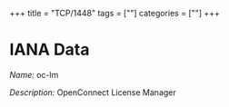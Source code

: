 +++
title = "TCP/1448"
tags = [""]
categories = [""]
+++

# IANA Data

_Name:_ oc-lm

_Description:_ OpenConnect License Manager

